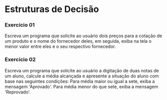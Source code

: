 # Estruturas de Decisão

### Exercício 01
Escreva um programa que solicite ao usuário dois preços para a cotação de um produto e o nome do fornecedor deles, em seguida, exiba na tela o menor valor entre eles e o seu respectivo fornecedor.

### Exercício 02
Escreva um programa que solicite ao usuário a digitação de duas notas de um aluno, calcule a média alcançada e apresente a situação do aluno com base nas seguintes condições: 
Para média maior ou igual a sete, exiba a mensagem 'Aprovado'. 
Para média menor do que sete, exiba a mensagem 'Reprovado'.
